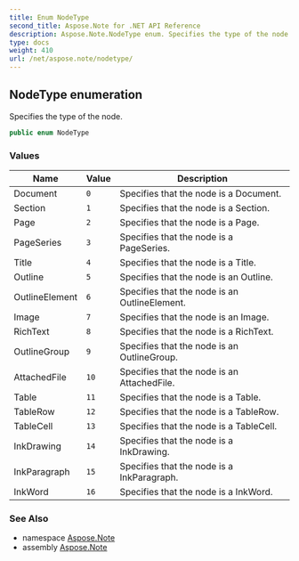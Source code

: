 ```yaml
---
title: Enum NodeType
second_title: Aspose.Note for .NET API Reference
description: Aspose.Note.NodeType enum. Specifies the type of the node
type: docs
weight: 410
url: /net/aspose.note/nodetype/
---
```

## NodeType enumeration

Specifies the type of the node.

```csharp
public enum NodeType
```

### Values

| Name | Value | Description |
| --- | --- | --- |
| Document | `0` | Specifies that the node is a Document. |
| Section | `1` | Specifies that the node is a Section. |
| Page | `2` | Specifies that the node is a Page. |
| PageSeries | `3` | Specifies that the node is a PageSeries. |
| Title | `4` | Specifies that the node is a Title. |
| Outline | `5` | Specifies that the node is an Outline. |
| OutlineElement | `6` | Specifies that the node is an OutlineElement. |
| Image | `7` | Specifies that the node is an Image. |
| RichText | `8` | Specifies that the node is a RichText. |
| OutlineGroup | `9` | Specifies that the node is an OutlineGroup. |
| AttachedFile | `10` | Specifies that the node is an AttachedFile. |
| Table | `11` | Specifies that the node is a Table. |
| TableRow | `12` | Specifies that the node is a TableRow. |
| TableCell | `13` | Specifies that the node is a TableCell. |
| InkDrawing | `14` | Specifies that the node is a InkDrawing. |
| InkParagraph | `15` | Specifies that the node is a InkParagraph. |
| InkWord | `16` | Specifies that the node is a InkWord. |

### See Also

* namespace [Aspose.Note](../../aspose.note/)
* assembly [Aspose.Note](../../)


